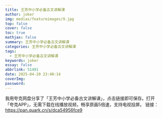 ```yaml
---
title: 王芳中小学必备古文讲解课
author: joker
img: medias/featureimages/9.jpg
top: false
cover: false
toc: true
mathjax: false
summary: 王芳中小学必备古文讲解课
categories: 王芳中小学必备古文讲解课
tags:
  - 王芳中小学必备古文讲解课
keywords: joker
essay: false
abbrlink: 51491
date: 2025-04-20 23:40:14
coverImg:
password:
---
```


我用夸克网盘分享了「王芳中小学必备古文讲解课」，点击链接即可保存。打开「夸克APP」，无需下载在线播放视频，畅享原画5倍速，支持电视投屏。
链接：https://pan.quark.cn/s/dca54956fce9
